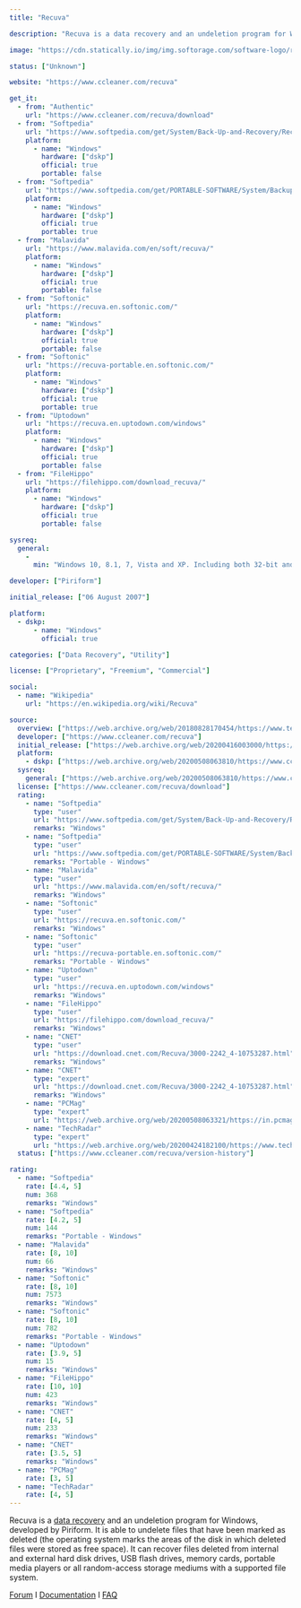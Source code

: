 ```yaml
---
title: "Recuva"

description: "Recuva is a data recovery and an undeletion program for Windows"

image: "https://cdn.statically.io/img/img.softorage.com/software-logo/recuva.png?h=64"

status: ["Unknown"]

website: "https://www.ccleaner.com/recuva"

get_it:
  - from: "Authentic"
    url: "https://www.ccleaner.com/recuva/download"
  - from: "Softpedia"
    url: "https://www.softpedia.com/get/System/Back-Up-and-Recovery/Recuva.shtml"
    platform:
      - name: "Windows"
        hardware: ["dskp"]
        official: true
        portable: false
  - from: "Softpedia"
    url: "https://www.softpedia.com/get/PORTABLE-SOFTWARE/System/Backup-and-Recovery/Portable-Recuva.shtml"
    platform:
      - name: "Windows"
        hardware: ["dskp"]
        official: true
        portable: true
  - from: "Malavida"
    url: "https://www.malavida.com/en/soft/recuva/"
    platform:
      - name: "Windows"
        hardware: ["dskp"]
        official: true
        portable: false
  - from: "Softonic"
    url: "https://recuva.en.softonic.com/"
    platform:
      - name: "Windows"
        hardware: ["dskp"]
        official: true
        portable: false
  - from: "Softonic"
    url: "https://recuva-portable.en.softonic.com/"
    platform:
      - name: "Windows"
        hardware: ["dskp"]
        official: true
        portable: true
  - from: "Uptodown"
    url: "https://recuva.en.uptodown.com/windows"
    platform:
      - name: "Windows"
        hardware: ["dskp"]
        official: true
        portable: false
  - from: "FileHippo"
    url: "https://filehippo.com/download_recuva/"
    platform:
      - name: "Windows"
        hardware: ["dskp"]
        official: true
        portable: false

sysreq:
  general:
    -
      min: "Windows 10, 8.1, 7, Vista and XP. Including both 32-bit and 64-bit versions, but not RT tablet editions."

developer: ["Piriform"]

initial_release: ["06 August 2007"]

platform:
  - dskp:
      - name: "Windows"
        official: true

categories: ["Data Recovery", "Utility"]

license: ["Proprietary", "Freemium", "Commercial"]

social:
  - name: "Wikipedia"
    url: "https://en.wikipedia.org/wiki/Recuva"

source:
  overview: ["https://web.archive.org/web/20180828170454/https://www.techrepublic.com/blog/five-apps/five-free-portable-recovery-tools/", "https://web.archive.org/web/20200226201220/https://www.technibble.com/repair-tool-of-the-week-recuva-portable/", "https://web.archive.org/web/20190328180100/http://software-today.com/recuva"]
  developer: ["https://www.ccleaner.com/recuva"]
  initial_release: ["https://web.archive.org/web/20200416003000/https://www.ccleaner.com/recuva/version-history"]
  platform:
    - dskp: ["https://web.archive.org/web/20200508063810/https://www.ccleaner.com/recuva/download"]
  sysreq:
    general: ["https://web.archive.org/web/20200508063810/https://www.ccleaner.com/recuva/download"]
  license: ["https://www.ccleaner.com/recuva/download"]
  rating:
    - name: "Softpedia"
      type: "user"
      url: "https://www.softpedia.com/get/System/Back-Up-and-Recovery/Recuva.shtml"
      remarks: "Windows"
    - name: "Softpedia"
      type: "user"
      url: "https://www.softpedia.com/get/PORTABLE-SOFTWARE/System/Backup-and-Recovery/Portable-Recuva.shtml"
      remarks: "Portable - Windows"
    - name: "Malavida"
      type: "user"
      url: "https://www.malavida.com/en/soft/recuva/"
      remarks: "Windows"
    - name: "Softonic"
      type: "user"
      url: "https://recuva.en.softonic.com/"
      remarks: "Windows"
    - name: "Softonic"
      type: "user"
      url: "https://recuva-portable.en.softonic.com/"
      remarks: "Portable - Windows"
    - name: "Uptodown"
      type: "user"
      url: "https://recuva.en.uptodown.com/windows"
      remarks: "Windows"
    - name: "FileHippo"
      type: "user"
      url: "https://filehippo.com/download_recuva/"
      remarks: "Windows"
    - name: "CNET"
      type: "user"
      url: "https://download.cnet.com/Recuva/3000-2242_4-10753287.html"
      remarks: "Windows"
    - name: "CNET"
      type: "expert"
      url: "https://download.cnet.com/Recuva/3000-2242_4-10753287.html"
      remarks: "Windows"
    - name: "PCMag"
      type: "expert"
      url: "https://web.archive.org/web/20200508063321/https://in.pcmag.com/utilities-from-pc-ma/33550/recuva"
    - name: "TechRadar"
      type: "expert"
      url: "https://web.archive.org/web/20200424182100/https://www.techradar.com/reviews/pc-mac/software/piriform-recuva-review-1323657/review"
  status: ["https://www.ccleaner.com/recuva/version-history"]

rating:
  - name: "Softpedia"
    rate: [4.4, 5]
    num: 368
    remarks: "Windows"
  - name: "Softpedia"
    rate: [4.2, 5]
    num: 144
    remarks: "Portable - Windows"
  - name: "Malavida"
    rate: [8, 10]
    num: 66
    remarks: "Windows"
  - name: "Softonic"
    rate: [8, 10]
    num: 7573
    remarks: "Windows"
  - name: "Softonic"
    rate: [8, 10]
    num: 782
    remarks: "Portable - Windows"
  - name: "Uptodown"
    rate: [3.9, 5]
    num: 15
    remarks: "Windows"
  - name: "FileHippo"
    rate: [10, 10]
    num: 423
    remarks: "Windows"
  - name: "CNET"
    rate: [4, 5]
    num: 233
    remarks: "Windows"
  - name: "CNET"
    rate: [3.5, 5]
    remarks: "Windows"
  - name: "PCMag"
    rate: [3, 5]
  - name: "TechRadar"
    rate: [4, 5]
---
```

  Recuva is a [data recovery](/categories/data-recovery/) and an undeletion program for Windows, developed by Piriform. It is able to undelete files that have been marked as deleted (the operating system marks the areas of the disk in which deleted files were stored as free space). It can recover files deleted from internal and external hard disk drives, USB flash drives, memory cards, portable media players or all random-access storage mediums with a supported file system.
  
  [Forum](https://community.ccleaner.com/forum/16-recuva/)  I  [Documentation](https://www.ccleaner.com/docs/recuva)  I  [FAQ](https://www.ccleaner.com/recuva/faq)
